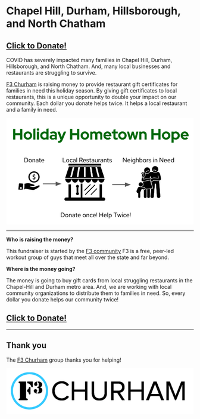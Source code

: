 # Chapel Hill, Durham, Hillsborough, and North Chatham

## [Click to Donate!](https://givebutter.com/churham)

COVID has severely impacted many families in Chapel Hill, Durham, Hillsborough, and North Chatham.  And, many local businesses and restaurants are struggling to survive.

[F3 Churham](https://f3churham.com/) is raising money to provide restaurant gift certificates for families in need this holiday season.  By giving gift certificates to local restaurants, this is a unique opportunity to double your impact on our community.  Each dollar you donate helps twice.  It helps a local restaurant and a family in need.

![logo for hometown hope](hometown_hope_transparent.png)

---

**Who is raising the money?**

This fundraiser is started by the [F3 community](https://f3churham.com/) F3 is a free, peer-led workout group of guys that meet all over the state and far beyond.

**Where is the money going?**

The money is going to buy gift cards from local struggling restaurants in the Chapel-Hill and Durham metro area.  And, we are working with local community organizations to distribute them to families in need.  So, every dollar you donate helps our community twice!

## [Click to Donate!](https://givebutter.com/churham)


---

## Thank you

The [F3 Churham](https://f3churham.com/) group thanks you for helping!

![f3 logo](f3_churham_logo.png)
